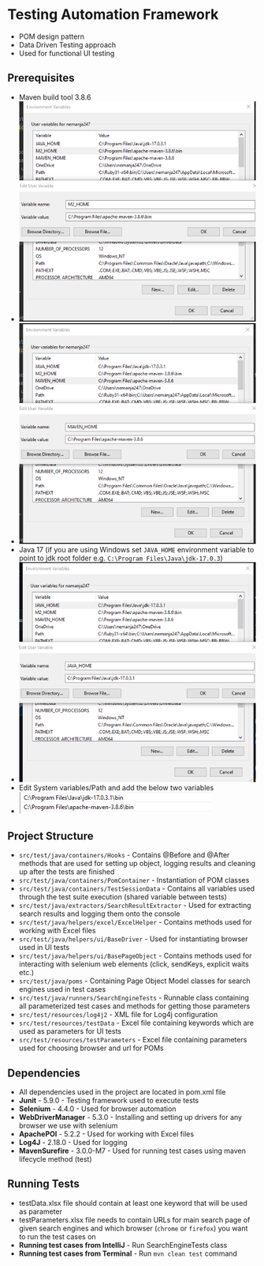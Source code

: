 # Testing Automation Framework
- POM design pattern
- Data Driven Testing approach
- Used for functional UI testing

## Prerequisites
- Maven build tool 3.8.6
- ![M2 Environment Variable](https://github.com/NemanjaVlaisavljevic/Automation-Framework/blob/master/m2_home_env_variable.png)
- ![MAVEN HOME Environment Variable](https://github.com/NemanjaVlaisavljevic/Automation-Framework/blob/master/maven_home_env_variable.png)
- Java 17 (if you are using Windows set `JAVA_HOME` environment variable to point to jdk root folder e.g. `C:\Program Files\Java\jdk-17.0.3`)
- ![Java Environment Variable](https://github.com/NemanjaVlaisavljevic/Automation-Framework/blob/master/java_env_variable.png)
- Edit System variables/Path and add the below two variables
- ![System variables/Path](https://github.com/NemanjaVlaisavljevic/Automation-Framework/blob/master/system_Path_env_variables.png)

## Project Structure
- `src/test/java/containers/Hooks` - Contains @Before and @After methods that are used for setting up object, logging results and cleaning up after the tests are finished
- `src/test/java/containers/PomContainer` - Instantiation of POM classes
- `src/test/java/containers/TestSessionData` - Contains all variables used through the test suite execution (shared variable between tests)
- `src/test/java/extractors/SearchResultExtractor` - Used for extracting search results and logging them onto the console
- `src/test/java/helpers/excel/ExcelHelper` - Contains methods used for working with Excel files
- `src/test/java/helpers/ui/BaseDriver` - Used for instantiating browser used in UI tests
- `src/test/java/helpers/ui/BasePageObject` - Contains methods used for interacting with selenium web elements (click, sendKeys, explicit waits etc.)
- `src/test/java/poms` - Containing Page Object Model classes for search engines used in test cases
- `src/test/java/runners/SearchEngineTests` - Runnable class containing all parameterized test cases and methods for getting those parameters
- `src/test/resources/log4j2` - XML file for Log4j configuration
- `src/test/resources/testData` - Excel file containing keywords which are used as parameters for UI tests
- `src/test/resources/testParameters` - Excel file containing parameters used for choosing browser and url for POMs

## Dependencies
- All dependencies used in the project are located in pom.xml file
- **Junit** - 5.9.0 - Testing framework used to execute tests
- **Selenium** - 4.4.0 - Used for browser automation
- **WebDriverManager** - 5.3.0 - Installing and setting up drivers for any browser we use with selenium
- **ApachePOI** - 5.2.2 - Used for working with Excel files
- **Log4J** - 2.18.0 - Used for logging
- **MavenSurefire** - 3.0.0-M7 - Used for running test cases using maven lifecycle method (test)

## Running Tests
- testData.xlsx file should contain at least one keyword that will be used as parameter
- testParameters.xlsx file needs to contain URLs for main search page of given search engines and which browser (`chrome` or `firefox`) you want to run the test cases on
- **Running test cases from IntelliJ** - Run SearchEngineTests class
- **Running test cases from Terminal** - Run `mvn clean test` command